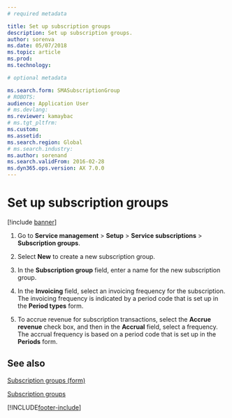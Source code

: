 ```yaml
---
# required metadata

title: Set up subscription groups  
description: Set up subscription groups.
author: sorenva
ms.date: 05/07/2018
ms.topic: article
ms.prod: 
ms.technology: 

# optional metadata

ms.search.form: SMASubscriptionGroup
# ROBOTS: 
audience: Application User
# ms.devlang: 
ms.reviewer: kamaybac
# ms.tgt_pltfrm: 
ms.custom: 
ms.assetid: 
ms.search.region: Global
# ms.search.industry: 
ms.author: sorenand
ms.search.validFrom: 2016-02-28
ms.dyn365.ops.version: AX 7.0.0
---
```


# Set up subscription groups 

[!include [banner](../includes/banner.md)]


1.  Go to **Service management** \> **Setup** \> **Service subscriptions** \> **Subscription groups**.

2.  Select **New** to create a new subscription group.

3.  In the **Subscription group** field, enter a name for the new subscription group.

4.  In the **Invoicing** field, select an invoicing frequency for the subscription. The invoicing frequency is indicated by a period code that is set up in the **Period types** form.

5.  To accrue revenue for subscription transactions, select the **Accrue revenue** check box, and then in the **Accrual** field, select a frequency. The accrual frequency is based on a period code that is set up in the **Periods** form.

## See also

[Subscription groups (form)](https://technet.microsoft.com/library/aa553150\(v=ax.60\))

[Subscription groups](subscription-groups.md)

  




[!INCLUDE[footer-include](../../includes/footer-banner.md)]